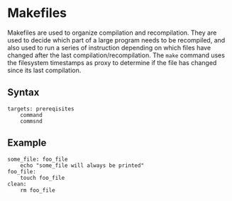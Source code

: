 #	Makefiles
Makefiles are used to organize compilation and recompilation. They are used to decide which part of a large program needs to be recompiled, and also used to run a series of instruction depending on which files have changed after the last compilation/recompilation.
The ```make``` command uses the filesystem timestamps as proxy to determine if the file has changed since its last compilation.

## Syntax
```
targets: prereqisites
	command
	commsnd
```
## Example
```
some_file: foo_file
	echo "some_file will always be printed"
foo_file:
	touch foo_file
clean:
	rm foo_file
```
